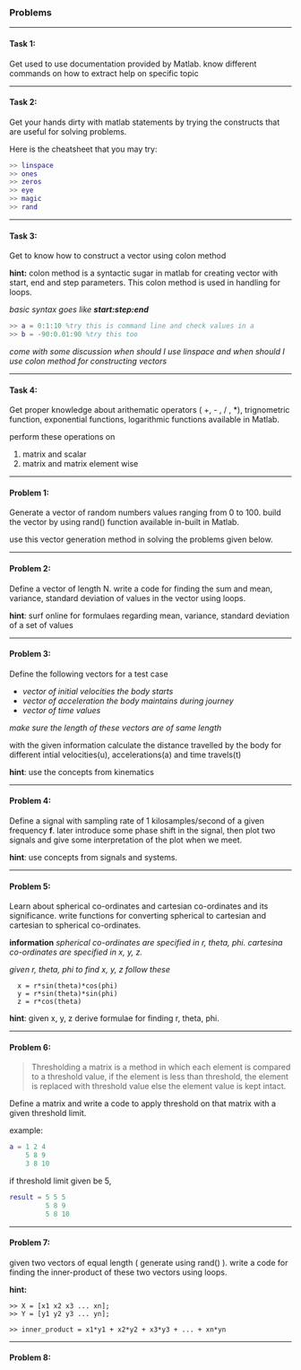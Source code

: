 ### Problems
---
#### Task 1:


Get used to use documentation provided by Matlab. know different commands on how to extract help on specific topic

---
#### Task 2:

Get your hands dirty with matlab statements by trying the constructs that are useful for solving problems.

Here is the cheatsheet that you may try:

``` Matlab
>> linspace
>> ones
>> zeros
>> eye
>> magic
>> rand
```
---
#### Task 3:

Get to know how to construct a vector using colon method

**hint:** colon method is a syntactic sugar in matlab for creating vector with start, end and step parameters. This colon method is used in handling for loops.

_basic syntax goes like **start:step:end**_

```Matlab
>> a = 0:1:10 %try this is command line and check values in a
>> b = -90:0.01:90 %try this too
```

_come with some discussion when should I use linspace and when should I use colon method for constructing vectors_

---
#### Task 4:

Get proper knowledge about arithematic operators ( +, - , / , \*), trignometric function, exponential functions, logarithmic functions available in Matlab.

perform these operations on
1. matrix and scalar
2. matrix and matrix element wise

---
#### Problem 1:

Generate a vector of random numbers values ranging from 0 to 100. build the vector by using rand() function available in-built in Matlab.

use this vector generation method in solving the problems given below.

---
#### Problem 2:

Define a vector of length N. write a code for finding the sum and mean, variance, standard deviation of values in the vector using loops.

**hint**:
surf online for formulaes regarding mean, variance,  standard deviation of a set of values

---
#### Problem 3:

Define the following vectors for a test case

* _vector of initial velocities the body starts_
* _vector of acceleration the body maintains during journey_
* _vector of time values_

*make sure the length of these vectors are of same length*

with the given information calculate the distance travelled by the body for different intial velocities(u), accelerations(a) and time travels(t)

**hint**: use the concepts from kinematics

---
#### Problem 4:

Define a signal with sampling rate of 1 kilosamples/second of a given frequency **f**. later introduce some phase shift in the signal, then plot two signals and give some interpretation of the plot when we meet.

**hint**: use concepts from signals and systems.

---
#### Problem 5:

Learn about spherical co-ordinates and cartesian co-ordinates and its significance. write functions for converting spherical to cartesian and cartesian to spherical co-ordinates.

**information**
_spherical co-ordinates are specified in r, theta, phi._
_cartesina co-ordinates are specified in x, y, z._

_given r, theta, phi to find x, y, z follow these_

```
  x = r*sin(theta)*cos(phi)
  y = r*sin(theta)*sin(phi)
  z = r*cos(theta)
```

**hint**: given x, y, z derive formulae for finding r, theta, phi.

---
#### Problem 6:

>Thresholding a matrix is a method in which each element is compared to a threshold value, if the element is less than threshold, the element is replaced with threshold value else the element value is kept intact.

Define a matrix and write a code to apply threshold on that matrix with a given threshold limit.

example:
``` Matlab
a = 1 2 4
    5 8 9
    3 8 10
```
if threshold limit given be 5,
``` Matlab
result = 5 5 5
         5 8 9
         5 8 10
```

---
#### Problem 7:

given two vectors of equal length ( generate using rand() ). write a code for finding the inner-product of these two vectors using loops.

**hint:**
```
>> X = [x1 x2 x3 ... xn];
>> Y = [y1 y2 y3 ... yn];

>> inner_product = x1*y1 + x2*y2 + x3*y3 + ... + xn*yn

```
---
#### Problem 8:
